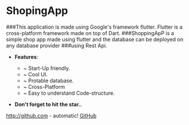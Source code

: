 # ShopingApp


###This application is made using Google's framework flutter. Flutter is a cross-platform framework made on top of Dart. 
###ShoppingApP is a simple shop app made using flutter and the database can be deployed on any database provider
###using Rest Api. 

* __Features__: 
   * ~ Start-Up friendly.
   * ~ Cool UI. 
   * ~ Protable database.
   * ~  Cross-Platform  
   * ~ Easy to understand Code-structure. 


* __Don't forget to hit the star..__


http://github.com - automatic!
[GitHub](http://github.com)
